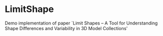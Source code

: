 # LimitShape
Demo implementation of paper `Limit Shapes – A Tool for Understanding Shape Differences and Variability in 3D Model Collections'
